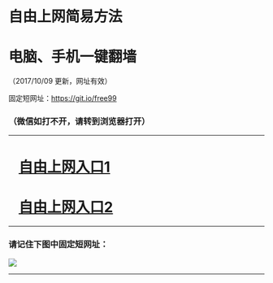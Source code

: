 ﻿# 自由上网简易方法

# 电脑、手机一键翻墙

（2017/10/09 更新，网址有效）

固定短网址：https://git.io/free99

### （微信如打不开，请转到浏览器打开）


***





# &nbsp;&nbsp; <a href="http://ft646821904.fwq-tz-1001.info/fwqtz01.html?t=100900130932 " target="_blank">自由上网入口1</a>
# &nbsp;&nbsp; <a href="http://ft1144424116.fwq-tz-1002.info/fwqtz02.html?t=100900125235 " target="_blank">自由上网入口2</a>
***

### 请记住下图中固定短网址：

<img src="https://s3-us-west-2.amazonaws.com/fwq-1001/yjfq-20170905okok.png" /> 


***

